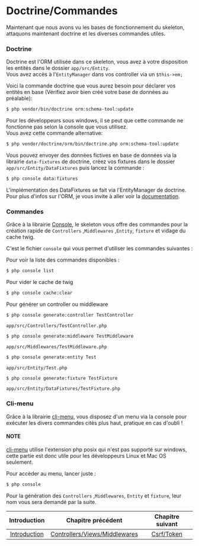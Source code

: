 # Doctrine/Commandes
Maintenant que nous avons vu les bases de fonctionnement du skeleton, attaquons maintenant doctrine et les diverses commandes utiles.


### Doctrine
Doctrine est l'ORM utilisée dans ce skeleton, vous avez à votre disposition les entités dans le dossier `app/src/Entity`.<br>
Vous avez accès à  l'`EntityManager` dans vos controller via un `$this->em;`

Voici la commande doctrine que vous aurez besoin pour déclarer vos entités en base (Vérifiez avoir bien créé votre base de données au préalable):

``` bash
$ php vendor/bin/doctrine orm:schema-tool:update
```

Pour les développeurs sous windows, il se peut que cette commande ne fonctionne pas selon la console que vous utilisez.<br>
Vous avez cette commande alternative:

``` bash
$ php vendor/doctrine/orm/bin/doctrine.php orm:schema-tool:update
```

Vous pouvez envoyer des données fictives en base de données via la librairie `data-fixtures` de doctrine, créez vos fixtures dans le dossier `app/src/Entity/DataFixtures` puis lancez la commande :

``` bash
$ php console data:fixtures
```

L'implémentation des DataFixtures se fait via l'EntityManager de doctrine.<br>
Pour plus d'infos sur l'ORM, je vous invite à aller voir la [documentation](http://docs.doctrine-project.org/projects/doctrine-orm/en/latest/).


### Commandes

Grâce à la librairie [Console](https://github.com/symfony/console), le skeleton vous offre des commandes pour la création rapide de `Controllers` ,`Middlewares` ,`Entity`, `fixture` et vidage du cache twig.

C'est le fichier `console` qui vous permet d'utiliser les commandes suivantes :

Pour voir la liste des commandes disponibles :
``` bash
$ php console list
```

Pour vider le cache de twig
``` bash
$ php console cache:clear
```

Pour générer un controller ou middleware
``` bash
$ php console generate:controller TestController
```
`app/src/Controllers/TestController.php`

``` bash
$ php console generate:middleware TestMiddleware
```
`app/src/Middlewares/TestMiddleware.php`

``` bash
$ php console generate:entity Test
```
`app/src/Entity/Test.php`

``` bash
$ php console generate:fixture TestFixture
```
`app/src/Entity/DataFixtures/TestFixture.php`

### Cli-menu

Grâce à la librairie [cli-menu](https://github.com/php-school/cli-menu), vous disposez d'un menu via la console pour exécuter les divers commandes cités plus haut, pratique en cas d'oubli !

#### NOTE
[cli-menu](https://github.com/php-school/cli-menu) utilise l'extension php posix qui n'est pas supporté sur windows, cette partie est donc utile pour les développeurs Linux et Mac OS seulement.

Pour accèder au menu, lancer juste :
``` bash
$ php console
```

Pour la génération des `Controllers` ,`Middlewares`, `Entity` et `fixture`, leur nom vous sera demandé par la suite.

| Introduction | Chapitre précédent | Chapitre suivant |
| :---------------------: | :--------------: | :--------------: |
| [Introduction](https://github.com/SimonDevelop/slim-doctrine/blob/master/docs/introduction.md) | [Controllers/Views/Middlewares](https://github.com/SimonDevelop/slim-doctrine/blob/master/docs/chapter03.md) | [Csrf/Token](https://github.com/SimonDevelop/slim-doctrine/blob/master/docs/chapter05.md) |

